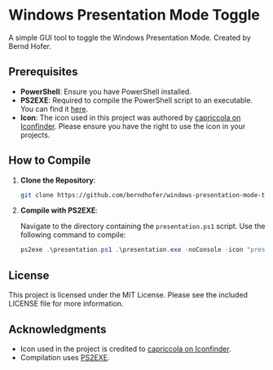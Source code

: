 # Windows Presentation Mode Toggle

A simple GUI tool to toggle the Windows Presentation Mode. Created by Bernd Hofer.

## Prerequisites

- **PowerShell**: Ensure you have PowerShell installed.
- **PS2EXE**: Required to compile the PowerShell script to an executable. You can find it [here](https://github.com/MScholtes/PS2EXE).
- **Icon**: The icon used in this project was authored by [capriccola on Iconfinder](https://www.iconfinder.com/capriccola). Please ensure you have the right to use the icon in your projects.

## How to Compile

1. **Clone the Repository**:
   
   ```bash
   git clone https://github.com/berndhofer/windows-presentation-mode-toggle.git
   ```

2. **Compile with PS2EXE**:
   
   Navigate to the directory containing the `presentation.ps1` script. Use the following command to compile:

   ```powershell
   ps2exe .\presentation.ps1 .\presentation.exe -noConsole -icon "presentation.ico"
   ```

## License

This project is licensed under the MIT License. Please see the included LICENSE file for more information.

## Acknowledgments

- Icon used in the project is credited to [capriccola on Iconfinder](https://www.iconfinder.com/capriccola).
- Compilation uses [PS2EXE](https://github.com/MScholtes/PS2EXE).
